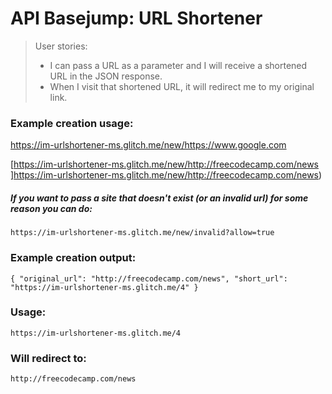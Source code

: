 # API Basejump: URL Shortener

>User stories:
>- I can pass a URL as a parameter and I will receive a shortened URL in the JSON response.
>- When I visit that shortened URL, it will redirect me to my original link.

### Example creation usage:

[https://im-urlshortener-ms.glitch.me/new/https://www.google.com ](https://im-urlshortener-ms.glitch.me/new/https://www.google.com)

[https://im-urlshortener-ms.glitch.me/new/http://freecodecamp.com/news ]https://im-urlshortener-ms.glitch.me/new/http://freecodecamp.com/news)

##### If you want to pass a site that doesn't exist (or an invalid url) for some reason you can do:

	https://im-urlshortener-ms.glitch.me/new/invalid?allow=true

### Example creation output:

	{ "original_url": "http://freecodecamp.com/news", "short_url": "https://im-urlshortener-ms.glitch.me/4" }

### Usage:

	https://im-urlshortener-ms.glitch.me/4

### Will redirect to:

	http://freecodecamp.com/news
